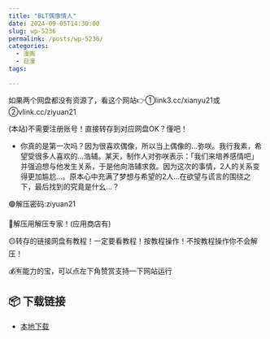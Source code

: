 ```yaml
---
title: "BLT偶像情人"
date: 2024-09-05T14:30:00
slug: wp-5236
permalink: /posts/wp-5236/
categories:
  - 漫画
  - 日漫
tags:

---
```


如果两个网盘都没有资源了，看这个网站👉①link3.cc/xianyu21或②vlink.cc/ziyuan21

(本站)不需要注册账号！直接转存到对应网盘OK？懂吧！

*   你真的是第一次吗？因为很喜欢偶像，所以当上偶像的…弥咲。我行我素，希望受很多人喜欢的…浩辅。某天，制作人对弥咲表示：「我们来培养感情吧」并强迫想与他发生关系，于是他向浩辅求救。因为这次的事情，2人的关系变得更加尴尬…。原本心中充满了梦想与希望的2人…在欲望与谎言的围绕之下，最后找到的究竟是什幺…？

🟢解压密码:ziyuan21

🔵解压用解压专家！(应用商店有)

🟡转存的链接网盘有教程！一定要看教程！按教程操作！不按教程操作你不会解压！

💰🈶能力的宝，可以点左下角赞赏支持一下网站运行

## 📦 下载链接
- [本地下载](https://blziyuan21.com/pay-download/5236?key=ba58a83e4b&down_id=0)

